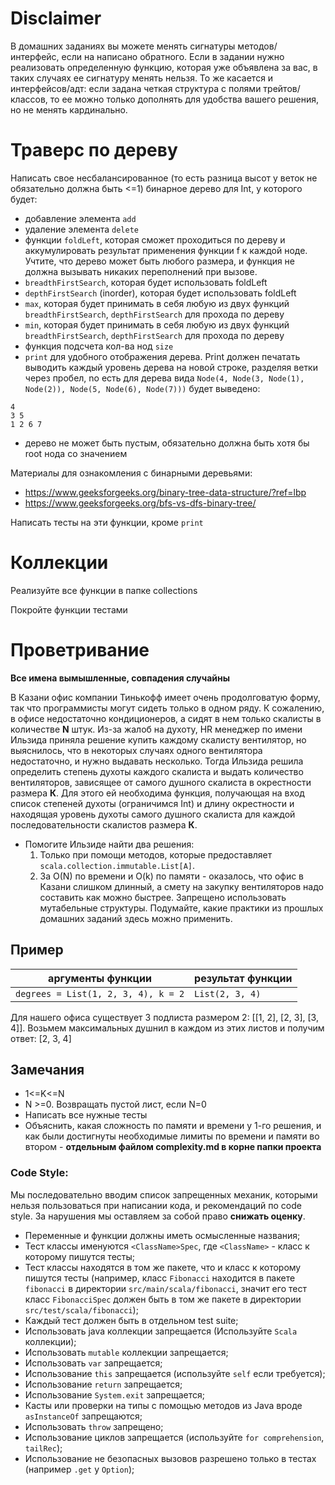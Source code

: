# Disclaimer

В домашних заданиях вы можете менять сигнатуры методов/интерфейс, если на написано обратного. Если в задании нужно
реализовать определенную функцию, которая уже объявлена за вас, в таких случаях ее сигнатуру менять нельзя. То же
касается и интерфейсов/адт: если задана четкая структура с полями трейтов/классов, то ее можно только дополнять для
удобства вашего решения, но не менять кардинально.

# Траверс по дереву

Написать свое несбалансированное (то есть разница высот у веток не обязательно должна быть <=1) бинарное дерево для Int,
у которого будет:

* добавление элемента `add`
* удаление элемента `delete`
* функции `foldLeft`, которая сможет проходиться по дереву и аккумулировать результат применения функции f к каждой
  ноде. Учтите, что дерево может быть любого размера, и функция не должна вызывать никаких переполнений при вызове.
* `breadthFirstSearch`, которая будет использовать foldLeft
* `depthFirstSearch` (inorder), которая будет использовать foldLeft
* `max`, которая будет принимать в себя любую из двух функций `breadthFirstSearch`, `depthFirstSearch` для прохода по
  дереву
* `min`, которая будет принимать в себя любую из двух функций `breadthFirstSearch`, `depthFirstSearch` для прохода по
  дереву
* функция подсчета кол-ва нод `size`
* `print` для удобного отображения дерева. Print должен печатать выводить каждый уровень дерева на новой строке,
  разделяя ветки через пробел, nо есть для дерева вида `Node(4, Node(3, Node(1), Node(2)), Node(5, Node(6), Node(7)))`
  будет выведено:

```
4
3 5
1 2 6 7
```

* дерево не может быть пустым, обязательно должна быть хотя бы root нода со значением

Материалы для ознакомления с бинарными деревьями:

* https://www.geeksforgeeks.org/binary-tree-data-structure/?ref=lbp
* https://www.geeksforgeeks.org/bfs-vs-dfs-binary-tree/

Написать тесты на эти функции, кроме `print`

# Коллекции

Реализуйте все функции в папке collections

Покройте функции тестами

# Проветривание

**Все имена вымышленные, совпадения случайны**

В Казани офис компании Тинькофф имеет очень продолговатую форму, так что программисты могут сидеть только в одном ряду.
К сожалению, в офисе недостаточно кондиционеров, а сидят в нем только скалисты в количестве **N** штук. Из-за жалоб на
духоту,
HR менеджер по имени Ильзида приняла решение купить каждому скалисту вентилятор, но выяснилось, что в некоторых
случаях одного вентилятора недостаточно, и нужно выдавать несколько. Тогда Ильзида решила определить степень духоты
каждого скалиста и выдать количество вентиляторов, зависящее от самого душного скалиста в окрестности размера **К**.
Для этого ей необходима функция, получающая на вход список степеней духоты (ограничимся Int) и длину окрестности и
находящая уровень духоты самого душного скалиста для каждой последовательности скалистов размера **К**.

* Помогите Ильзиде найти два решения:
    1) Только при помощи методов, которые предоставляет `scala.collection.immutable.List[A]`.
    2) За O(N) по времени и O(k) по памяти - оказалось, что офис в Казани слишком длинный, а смету на закупку
       вентиляторов надо составить как можно быстрее. Запрещено использовать мутабельные структуры. Подумайте, какие
       практики из прошлых домашних заданий здесь можно применить.

## Пример

| аргументы функции                   | результат функции |
|-------------------------------------|-------------------|
| `degrees = List(1, 2, 3, 4), k = 2` | `List(2, 3, 4)`   |

Для нашего офиса существует 3 подлиста размером 2: [[1, 2], [2, 3], [3, 4]]. Возьмем максимальных душнил в каждом из
этих листов и получим ответ: [2, 3, 4]

## Замечания

* 1<=K<=N
* N >=0. Возвращать пустой лист, если N=0
* Написать все нужные тесты
* Объяснить, какая сложность по памяти и времени у 1-го решения, и как были достигнуты необходимые лимиты по времени и
  памяти во втором - **отдельным файлом complexity.md в корне папки проекта**

### Code Style:

Мы последовательно вводим список запрещенных механик, которыми нельзя пользоваться при написании кода, и рекомендаций по
code style. За нарушения мы оставляем за собой право **снижать оценку**.

* Переменные и функции должны иметь осмысленные названия;
* Тест классы именуются `<ClassName>Spec`, где `<ClassName>` - класс к которому пишутся тесты;
* Тест классы находятся в том же пакете, что и класс к которому пишутся тесты (например, класс `Fibonacci` находится в
  пакете `fibonacci` в директории `src/main/scala/fibonacci`, значит его тест класс `FibonacciSpec` должен быть в том же
  пакете в директории `src/test/scala/fibonacci`);
* Каждый тест должен быть в отдельном test suite;
* Использовать java коллекции запрещается (Используйте `Scala` коллекции);
* Использовать `mutable` коллекции запрещается;
* Использовать `var` запрещается;
* Использование `this` запрещается (используйте `self` если требуется);
* Использование `return` запрещается;
* Использование `System.exit` запрещается;
* Касты или проверки на типы с помощью методов из Java вроде `asInstanceOf` запрещаются;
* Использовать `throw` запрещено;
* Использование циклов запрещается (используйте `for comprehension`, `tailRec`);
* Использование не безопасных вызовов разрешено только в тестах (например `.get` у `Option`);
